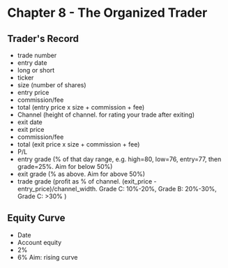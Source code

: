 # Chapter 8 - The Organized Trader

## Trader's Record
- trade number
- entry date
- long or short
- ticker
- size (number of shares)
- entry price
- commission/fee
- total (entry price x size + commission + fee)
- Channel (height of channel. for rating your trade after exiting)
- exit date
- exit price
- commission/fee
- total (exit price x size + commission + fee)
- P/L
- entry grade (% of that day range, e.g. high=80, low=76, entry=77, then grade=25%. Aim for below 50%)
- exit grade (% as above. Aim for above 50%)
- trade grade (profit as % of channel. (exit_price - entry_price)/channel_width. Grade C: 10%-20%, Grade B: 20%-30%, Grade C: >30% )

## Equity Curve
- Date
- Account equity
- 2%
- 6%
Aim: rising curve